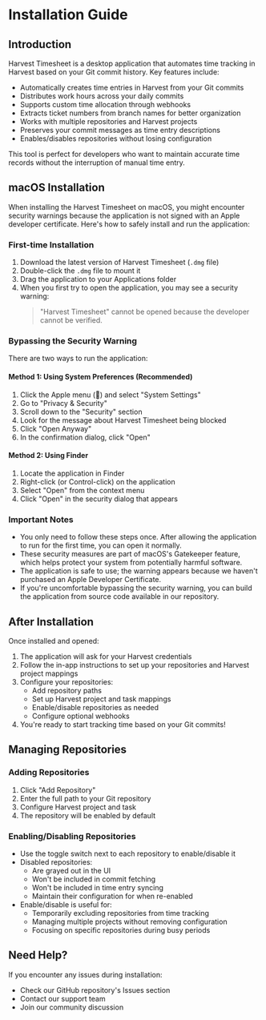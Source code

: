 # Installation Guide

## Introduction

Harvest Timesheet is a desktop application that automates time tracking in Harvest based on your Git commit history. Key features include:

- Automatically creates time entries in Harvest from your Git commits
- Distributes work hours across your daily commits
- Supports custom time allocation through webhooks
- Extracts ticket numbers from branch names for better organization
- Works with multiple repositories and Harvest projects
- Preserves your commit messages as time entry descriptions
- Enables/disables repositories without losing configuration

This tool is perfect for developers who want to maintain accurate time records without the interruption of manual time entry.

## macOS Installation

When installing the Harvest Timesheet on macOS, you might encounter security warnings because the application is not signed with an Apple developer certificate. Here's how to safely install and run the application:

### First-time Installation

1. Download the latest version of Harvest Timesheet (`.dmg` file)
2. Double-click the `.dmg` file to mount it
3. Drag the application to your Applications folder
4. When you first try to open the application, you may see a security warning:
   > "Harvest Timesheet" cannot be opened because the developer cannot be verified.

### Bypassing the Security Warning

There are two ways to run the application:

#### Method 1: Using System Preferences (Recommended)
1. Click the Apple menu (🍎) and select "System Settings"
2. Go to "Privacy & Security"
3. Scroll down to the "Security" section
4. Look for the message about Harvest Timesheet being blocked
5. Click "Open Anyway"
6. In the confirmation dialog, click "Open"

#### Method 2: Using Finder
1. Locate the application in Finder
2. Right-click (or Control-click) on the application
3. Select "Open" from the context menu
4. Click "Open" in the security dialog that appears

### Important Notes

- You only need to follow these steps once. After allowing the application to run for the first time, you can open it normally.
- These security measures are part of macOS's Gatekeeper feature, which helps protect your system from potentially harmful software.
- The application is safe to use; the warning appears because we haven't purchased an Apple Developer Certificate.
- If you're uncomfortable bypassing the security warning, you can build the application from source code available in our repository.

## After Installation

Once installed and opened:
1. The application will ask for your Harvest credentials
2. Follow the in-app instructions to set up your repositories and Harvest project mappings
3. Configure your repositories:
   - Add repository paths
   - Set up Harvest project and task mappings
   - Enable/disable repositories as needed
   - Configure optional webhooks
4. You're ready to start tracking time based on your Git commits!

## Managing Repositories

### Adding Repositories
1. Click "Add Repository"
2. Enter the full path to your Git repository
3. Configure Harvest project and task
4. The repository will be enabled by default

### Enabling/Disabling Repositories
- Use the toggle switch next to each repository to enable/disable it
- Disabled repositories:
  - Are grayed out in the UI
  - Won't be included in commit fetching
  - Won't be included in time entry syncing
  - Maintain their configuration for when re-enabled
- Enable/disable is useful for:
  - Temporarily excluding repositories from time tracking
  - Managing multiple projects without removing configuration
  - Focusing on specific repositories during busy periods

## Need Help?

If you encounter any issues during installation:
- Check our GitHub repository's Issues section
- Contact our support team
- Join our community discussion 